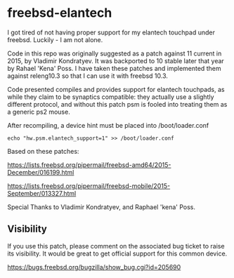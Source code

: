 # freebsd-elantech

I got tired of not having proper support for my elantech touchpad under freebsd.  Luckily - I am not alone.

Code in this repo was originally suggested as a patch against 11 current in 2015, by Vladimir Kondratyev.  It was backported to 10 stable later that year by Rahael 'Kena' Poss.  I have taken these patches and implemented them against releng10.3 so that I can use it with freebsd 10.3.

Code presented compiles and provides support for elantech touchpads, as while they claim to be synaptics compatible: they actually use a slightly different protocol, and without this patch psm is fooled into treating them as a generic ps2 mouse.

After recompiling, a device hint must be placed into /boot/loader.conf

`
echo "hw.psm.elantech_support=1" >> /boot/loader.conf
`

Based on these patches:

https://lists.freebsd.org/pipermail/freebsd-amd64/2015-December/016199.html

https://lists.freebsd.org/pipermail/freebsd-mobile/2015-September/013327.html

Special Thanks to Vladimir Kondratyev, and Raphael 'kena' Poss.

## Visibility

If you use this patch, please comment on the associated bug ticket to raise its visibility.  It would be great to get official support for this common device.

https://bugs.freebsd.org/bugzilla/show_bug.cgi?id=205690
